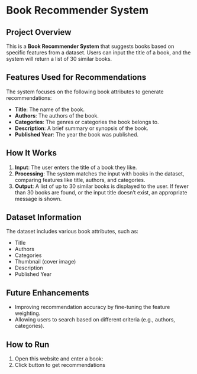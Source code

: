 # Book Recommender System

## Project Overview

This is a **Book Recommender System** that suggests books based on specific features from a dataset. Users can input the title of a book, and the system will return a list of 30 similar books.

## Features Used for Recommendations

The system focuses on the following book attributes to generate recommendations:

- **Title**: The name of the book.
- **Authors**: The authors of the book.
- **Categories**: The genres or categories the book belongs to.
- **Description**: A brief summary or synopsis of the book.
- **Published Year**: The year the book was published.

## How It Works

1. **Input**: The user enters the title of a book they like.
2. **Processing**: The system matches the input with books in the dataset, comparing features like title, authors, and categories.
3. **Output**: A list of up to 30 similar books is displayed to the user. If fewer than 30 books are found, or the input title doesn’t exist, an appropriate message is shown.

## Dataset Information

The dataset includes various book attributes, such as:
- Title
- Authors
- Categories
- Thumbnail (cover image)
- Description
- Published Year

## Future Enhancements

- Improving recommendation accuracy by fine-tuning the feature weighting.
- Allowing users to search based on different criteria (e.g., authors, categories).

## How to Run

1. Open this website and enter a book: 
2. Click button to get recommendations
